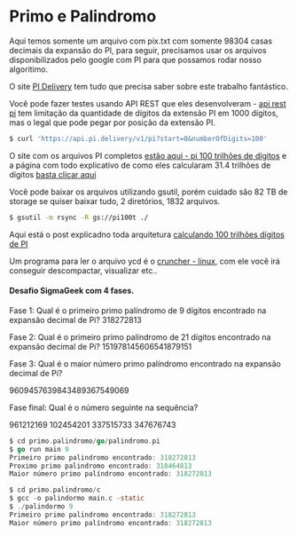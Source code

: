 # Primo e Palindromo

Aqui temos somente um arquivo com pix.txt com somente 98304 casas decimais da expansão do PI, para seguir, precisamos usar os arquivos disponibilizados pelo google com PI para que possamos rodar nosso algoritimo.

O site [PI Delivery](https://pi.delivery/) tem tudo que precisa saber sobre este trabalho fantástico.

Você pode fazer testes usando API REST que eles desenvolveram - [api rest pi](https://pi.delivery/#apipi_get) tem limitação da quantidade de dígitos da extensão PI em 1000 dígitos, mas o legal que pode pegar por posição da extensão PI.

```bash
$ curl 'https://api.pi.delivery/v1/pi?start=0&numberOfDigits=100'
```

O site com os arquivos PI completos [estão aqui - pi 100 trilhões de dígitos](https://storage.googleapis.com/pi100t/index.html) e a página com todo explicativo de como eles calcularam 31.4 trilhões de dígitos [basta clicar aqui](https://pi.delivery/#introductionindex)

Você pode baixar os arquivos utilizando gsutil, porém cuidado são 82 TB de storage se quiser baixar tudo, 2 diretórios, 1832 arquivos.

```bash
$ gsutil -m rsync -R gs://pi100t ./

```

Aqui está o post explicadno toda arquitetura [calculando 100 trilhões dígitos de PI](https://cloud.google.com/blog/products/compute/calculating-100-trillion-digits-of-pi-on-google-cloud)

Um programa para ler o arquivo ycd é o [cruncher - linux](http://www.numberworld.org/y-cruncher/#Download), com ele você irá conseguir descompactar, visualizar etc..


#### Desafio SigmaGeek com 4 fases.

Fase 1: Qual é o primeiro primo palíndromo de 9 dígitos encontrado na expansão decimal de Pi? 
318272813

Fase 2: Qual é o primeiro primo palíndromo de 21 dígitos encontrado na expansão decimal de Pi? 
151978145606541879151

Fase 3: Qual é o maior número primo palíndromo encontrado na expansão decimal de Pi? 

9609457639843489367549069 

Fase final: Qual é o número seguinte na sequência? 

961212169
102454201
337515733
347676743

```go
$ cd primo.palindromo/go/palindromo.pi
$ go run main 9
Primeiro primo palindromo encontrado: 318272813
Proximo primo palindromo encontrado: 318464813
Maior número primo palíndromo encontrado: 318272813
```

```c
$ cd primo.palindromo/c
$ gcc -o palindormo main.c -static
$ ./palindormo 9
Primeiro primo palindromo encontrado: 318272813
Maior número primo palíndromo encontrado: 318272813
```
